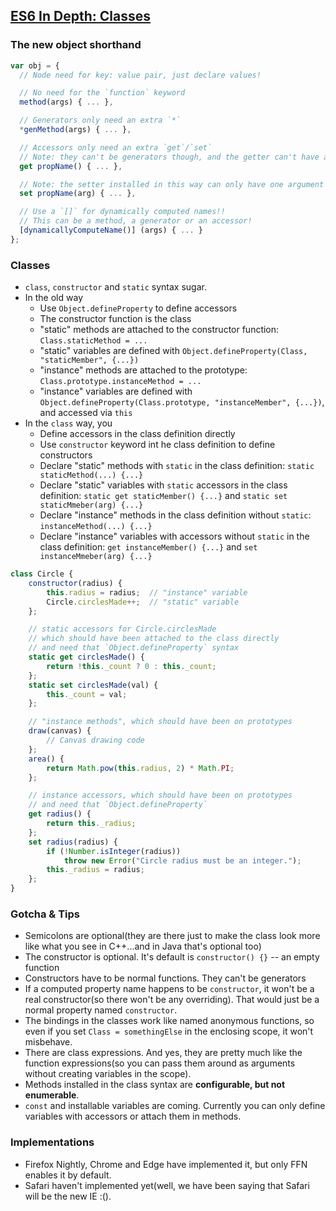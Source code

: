 ## [ES6 In Depth: Classes](https://hacks.mozilla.org/2015/07/es6-in-depth-classes/)

### The new object shorthand

```javascript
var obj = {
  // Node need for key: value pair, just declare values!

  // No need for the `function` keyword
  method(args) { ... },

  // Generators only need an extra `*`
  *genMethod(args) { ... },

  // Accessors only need an extra `get`/`set`
  // Note: they can't be generators though, and the getter can't have arguments
  get propName() { ... },

  // Note: the setter installed in this way can only have one argument
  set propName(arg) { ... },

  // Use a `[]` for dynamically computed names!!
  // This can be a method, a generator or an accessor!
  [dynamicallyComputeName()] (args) { ... }
};
```

### Classes

* `class`, `constructor` and `static` syntax sugar.
* In the old way
  * Use `Object.defineProperty` to define accessors
  * The constructor function is the class
  * "static" methods are attached to the constructor function: `Class.staticMethod = ...`
  * "static" variables are defined with `Object.defineProperty(Class, "staticMember", {...})`
  * "instance" methods are attached to the prototype: `Class.prototype.instanceMethod = ...`
  * "instance" variables are defined with `Object.defineProperty(Class.prototype, "instanceMember", {...})`, and accessed via `this`
* In the `class` way, you
  * Define accessors in the class definition directly
  * Use `constructor` keyword int he class definition to define constructors
  * Declare "static" methods with `static` in the class definition: `static staticMethod(...) {...}`
  * Declare "static" variables with `static` accessors in the class definition: `static get staticMember() {...}` and `static set staticMmeber(arg) {...}`
  * Declare "instance" methods in the class definition without `static`: `instanceMethod(...) {...}`
  * Declare "instance" variables with accessors without `static` in the class definition: `get instanceMember() {...}` and `set instanceMmeber(arg) {...}`

```javascript
class Circle {
    constructor(radius) {
        this.radius = radius;  // "instance" variable
        Circle.circlesMade++;  // "static" variable
    };

    // static accessors for Circle.circlesMade
    // which should have been attached to the class directly
    // and need that `Object.defineProperty` syntax
    static get circlesMade() {
        return !this._count ? 0 : this._count;
    };
    static set circlesMade(val) {
        this._count = val;
    };

    // "instance methods", which should have been on prototypes
    draw(canvas) {
        // Canvas drawing code
    };
    area() {
        return Math.pow(this.radius, 2) * Math.PI;
    };

    // instance accessors, which should have been on prototypes
    // and need that `Object.defineProperty`
    get radius() {
        return this._radius;
    };
    set radius(radius) {
        if (!Number.isInteger(radius))
            throw new Error("Circle radius must be an integer.");
        this._radius = radius;
    };
}
```

### Gotcha & Tips

* Semicolons are optional(they are there just to make the class look more like what you see in C++...and in Java that's optional too)
* The constructor is optional. It's default is `constructor() {}` -- an empty function
* Constructors have to be normal functions. They can't be generators
* If a computed property name happens to be `constructor`, it won't be a real constructor(so there won't be any overriding). That would just be a normal property named `constructor`.
* The bindings in the classes work like named anonymous functions, so even if you set `Class = somethingElse` in the enclosing scope, it won't misbehave.
* There are class expressions. And yes, they are pretty much like the function expressions(so you can pass them around as arguments without creating variables in the scope).
* Methods installed in the class syntax are **configurable, but not enumerable**.
* `const` and installable variables are coming. Currently you can only define variables with accessors or attach them in methods.

### Implementations

* Firefox Nightly, Chrome and Edge have implemented it, but only FFN enables it by default.
* Safari haven't implemented yet(well, we have been saying that Safari will be the new IE :().